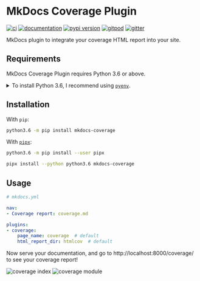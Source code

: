 # MkDocs Coverage Plugin

[![ci](https://github.com/pawamoy/mkdocs-coverage/workflows/ci/badge.svg)](https://github.com/pawamoy/mkdocs-coverage/actions?query=workflow%3Aci)
[![documentation](https://img.shields.io/badge/docs-mkdocs%20material-blue.svg?style=flat)](https://pawamoy.github.io/mkdocs-coverage/)
[![pypi version](https://img.shields.io/pypi/v/mkdocs-coverage.svg)](https://pypi.org/project/mkdocs-coverage/)
[![gitpod](https://img.shields.io/badge/gitpod-workspace-blue.svg?style=flat)](https://gitpod.io/#https://github.com/pawamoy/mkdocs-coverage)
[![gitter](https://badges.gitter.im/join%20chat.svg)](https://gitter.im/mkdocs-coverage/community)

MkDocs plugin to integrate your coverage HTML report into your site.

## Requirements

MkDocs Coverage Plugin requires Python 3.6 or above.

<details>
<summary>To install Python 3.6, I recommend using <a href="https://github.com/pyenv/pyenv"><code>pyenv</code></a>.</summary>

```bash
# install pyenv
git clone https://github.com/pyenv/pyenv ~/.pyenv

# setup pyenv (you should also put these three lines in .bashrc or similar)
export PATH="${HOME}/.pyenv/bin:${PATH}"
export PYENV_ROOT="${HOME}/.pyenv"
eval "$(pyenv init -)"

# install Python 3.6
pyenv install 3.6.12

# make it available globally
pyenv global system 3.6.12
```
</details>

## Installation

With `pip`:
```bash
python3.6 -m pip install mkdocs-coverage
```

With [`pipx`](https://github.com/pipxproject/pipx):
```bash
python3.6 -m pip install --user pipx

pipx install --python python3.6 mkdocs-coverage
```

## Usage

```yaml
# mkdocs.yml

nav:
- Coverage report: coverage.md

plugins:
- coverage:
    page_name: coverage  # default
    html_report_dir: htmlcov  # default
```

Now serve your documentation,
and go to http://localhost:8000/coverage/
to see your coverage report!

![coverage index](https://user-images.githubusercontent.com/3999221/106802970-f4376a80-6663-11eb-8665-e9e09f0f4ac0.png)
![coverage module](https://user-images.githubusercontent.com/3999221/106803017-fe596900-6663-11eb-9df9-973755c5b63e.png)
